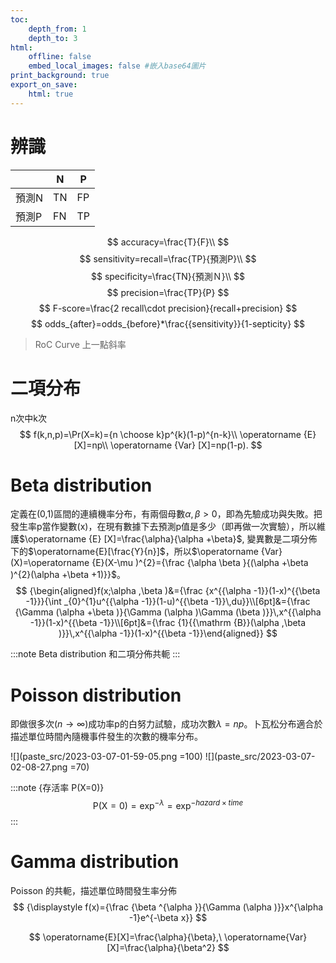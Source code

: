 ```yaml
---
toc:
    depth_from: 1
    depth_to: 3
html:
    offline: false
    embed_local_images: false #嵌入base64圖片
print_background: true
export_on_save:
    html: true
---
```


# 辨識

|   | N   | P   |
|-------------- | -------------- | -------------- |
| 預測N    | TN     | FP     |
| 預測P    | FN     | TP     |

$$
accuracy=\frac{T}{F}\\
$$
$$
sensitivity=recall=\frac{TP}{預測P}\\
$$
$$
specificity=\frac{TN}{預測Ｎ}\\
$$
$$
precision=\frac{TP}{P}
$$
$$
F-score=\frac{2 recall\cdot precision}{recall+precision}
$$
$$
odds_{after}=odds_{before}*\frac{{sensitivity}}{1-septicity}
$$

>RoC Curve 上一點斜率
# 二項分布
n次中k次
$$
f(k,n,p)=\Pr(X=k)={n \choose k}p^{k}(1-p)^{n-k}\\
\operatorname {E} [X]=np\\
\operatorname {Var} [X]=np(1-p).
$$


# Beta distribution
定義在(0,1)區間的連續機率分布，有兩個母數$\alpha ,\beta >0$，即為先驗成功與失敗。把發生率p當作變數(x)，在現有數據下去預測p值是多少（即再做一次實驗），所以維護$\operatorname {E} [X]=\frac{\alpha}{\alpha +\beta}$, 變異數是二項分佈下的$\operatorname{E}[\frac{Y}{n}]$，所以$\operatorname {Var}(X)=\operatorname {E}(X-\mu )^{2}={\frac  {\alpha \beta }{(\alpha +\beta )^{2}(\alpha +\beta +1)}}$。
$$
{\begin{aligned}f(x;\alpha ,\beta )&={\frac  {x^{{\alpha -1}}(1-x)^{{\beta -1}}}{\int _{0}^{1}u^{{\alpha -1}}(1-u)^{{\beta -1}}\,du}}\\[6pt]&={\frac  {\Gamma (\alpha +\beta )}{\Gamma (\alpha )\Gamma (\beta )}}\,x^{{\alpha -1}}(1-x)^{{\beta -1}}\\[6pt]&={\frac  {1}{{\mathrm  {B}}(\alpha ,\beta )}}\,x^{{\alpha -1}}(1-x)^{{\beta -1}}\end{aligned}}
$$

:::note
Beta distribution 和二項分佈共軛
:::


# Poisson distribution
即做很多次($n\rightarrow \infty$)成功率p的白努力試驗，成功次數$\lambda=np$。卜瓦松分布適合於描述單位時間內隨機事件發生的次數的機率分布。


![](paste_src/2023-03-07-01-59-05.png =100)
![](paste_src/2023-03-07-02-08-27.png =70)

:::note {存活率 P(X=0)}
$$
\operatorname{P(X=0)}=\exp^{-\lambda}=\exp^{-hazard\times time}
$$
:::

    
# Gamma distribution
Poisson 的共軛，描述單位時間發生率分佈
$$
{\displaystyle f(x)={\frac {\beta ^{\alpha }}{\Gamma (\alpha )}}x^{\alpha -1}e^{-\beta x}}
$$

$$
\operatorname{E}[X]=\frac{\alpha}{\beta},\ 
\operatorname{Var}[X]=\frac{\alpha}{\beta^2}
$$
